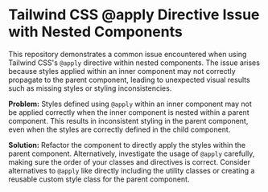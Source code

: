 # Tailwind CSS @apply Directive Issue with Nested Components

This repository demonstrates a common issue encountered when using Tailwind CSS's `@apply` directive within nested components.  The issue arises because styles applied within an inner component may not correctly propagate to the parent component, leading to unexpected visual results such as missing styles or styling inconsistencies.

**Problem:** Styles defined using `@apply` within an inner component may not be applied correctly when the inner component is nested within a parent component. This results in inconsistent styling in the parent component, even when the styles are correctly defined in the child component.

**Solution:**  Refactor the component to directly apply the styles within the parent component. Alternatively, investigate the usage of `@apply` carefully, making sure the order of your classes and directives is correct. Consider alternatives to `@apply` like directly including the utility classes or creating a reusable custom style class for the parent component.